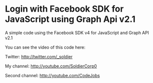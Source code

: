 Login with Facebook SDK for JavaScript using Graph Api v2.1
======================================

A simple code using the Facebook SDK v4 for JavaScript and Graph API v2.1

You can see the video of this code here: 

Twitter: http://twitter.com/_soldier

My channel: http://youtube.com/SoldierCorp0

Second channel: http://youtube.com/CodeJobs
